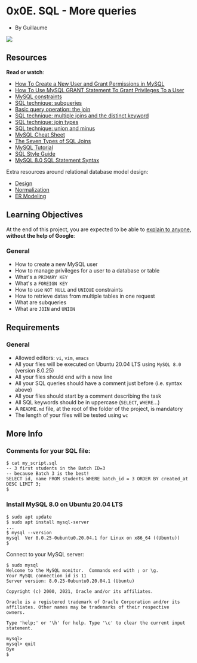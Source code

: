 0x0E. SQL - More queries
========================

-   By Guillaume

![](https://s3.amazonaws.com/intranet-projects-files/holbertonschool-higher-level_programming+/274/66988091.jpg)

Resources
---------

**Read or watch**:

-   [How To Create a New User and Grant Permissions in MySQL](https://alx-intranet.hbtn.io/rltoken/RniBKj48bnIN8xpXhGl1yA "How To Create a New User and Grant Permissions in MySQL")
-   [How To Use MySQL GRANT Statement To Grant Privileges To a User](https://alx-intranet.hbtn.io/rltoken/FIiEIvA6IN_hSKM5TvgyxQ "How To Use MySQL GRANT Statement To Grant Privileges To a User")
-   [MySQL constraints](https://alx-intranet.hbtn.io/rltoken/LrovGa6N-OE2ID_tpWZRaQ "MySQL constraints")
-   [SQL technique: subqueries](https://alx-intranet.hbtn.io/rltoken/kR71h5zjkPtx4kBoVf7q0g "SQL technique: subqueries")
-   [Basic query operation: the join](https://alx-intranet.hbtn.io/rltoken/rNMJeQ1jbNTCljbvCSjf6w "Basic query operation: the join")
-   [SQL technique: multiple joins and the distinct keyword](https://alx-intranet.hbtn.io/rltoken/HhZ6TJ1q5S0aR4lhfpKdOQ "SQL technique: multiple joins and the distinct keyword")
-   [SQL technique: join types](https://alx-intranet.hbtn.io/rltoken/T6FZUQdsMzr8hgNInBzudA "SQL technique: join types")
-   [SQL technique: union and minus](https://alx-intranet.hbtn.io/rltoken/Nd-sdM8QUpf0YKIlXzVv4w "SQL technique: union and minus")
-   [MySQL Cheat Sheet](https://alx-intranet.hbtn.io/rltoken/xP00kJWWi0SzvK-Lt8YdLQ "MySQL Cheat Sheet")
-   [The Seven Types of SQL Joins](https://alx-intranet.hbtn.io/rltoken/-plhBsra0N7BOuFoEg--zg "The Seven Types of SQL Joins")
-   [MySQL Tutorial](https://alx-intranet.hbtn.io/rltoken/I4Lws_eQrIrNTbkZvvk-oQ "MySQL Tutorial")
-   [SQL Style Guide](https://alx-intranet.hbtn.io/rltoken/051eAEP_rePBU7jeh879GA "SQL Style Guide")
-   [MySQL 8.0 SQL Statement Syntax](https://alx-intranet.hbtn.io/rltoken/YavbYiraYFr8oTukT_N6eQ "MySQL 8.0 SQL Statement Syntax")

Extra resources around relational database model design:

-   [Design](https://alx-intranet.hbtn.io/rltoken/EWLRPeqr5sQ9AqfoG_KXxw "Design")
-   [Normalization](https://alx-intranet.hbtn.io/rltoken/mqBhYoSYbhH5ZZrhDcY0kA "Normalization")
-   [ER Modeling](https://alx-intranet.hbtn.io/rltoken/R0exkJmf-2ddKjGfa8D0dA "ER Modeling")

Learning Objectives
-------------------

At the end of this project, you are expected to be able to [explain to anyone](https://alx-intranet.hbtn.io/rltoken/0qci3VdIVdKJXldEZ6zAjA "explain to anyone"), **without the help of Google**:

### General

-   How to create a new MySQL user
-   How to manage privileges for a user to a database or table
-   What's a `PRIMARY KEY`
-   What's a `FOREIGN KEY`
-   How to use `NOT NULL` and `UNIQUE` constraints
-   How to retrieve datas from multiple tables in one request
-   What are subqueries
-   What are `JOIN` and `UNION`

Requirements
------------

### General

-   Allowed editors: `vi`, `vim`, `emacs`
-   All your files will be executed on Ubuntu 20.04 LTS using `MySQL 8.0` (version 8.0.25)
-   All your files should end with a new line
-   All your SQL queries should have a comment just before (i.e. syntax above)
-   All your files should start by a comment describing the task
-   All SQL keywords should be in uppercase (`SELECT`, `WHERE`...)
-   A `README.md` file, at the root of the folder of the project, is mandatory
-   The length of your files will be tested using `wc`

More Info
---------

### Comments for your SQL file:

```
$ cat my_script.sql
-- 3 first students in the Batch ID=3
-- because Batch 3 is the best!
SELECT id, name FROM students WHERE batch_id = 3 ORDER BY created_at DESC LIMIT 3;
$

```

### Install MySQL 8.0 on Ubuntu 20.04 LTS

```
$ sudo apt update
$ sudo apt install mysql-server
...
$ mysql --version
mysql  Ver 8.0.25-0ubuntu0.20.04.1 for Linux on x86_64 ((Ubuntu))
$

```

Connect to your MySQL server:

```
$ sudo mysql
Welcome to the MySQL monitor.  Commands end with ; or \g.
Your MySQL connection id is 11
Server version: 8.0.25-0ubuntu0.20.04.1 (Ubuntu)

Copyright (c) 2000, 2021, Oracle and/or its affiliates.

Oracle is a registered trademark of Oracle Corporation and/or its
affiliates. Other names may be trademarks of their respective
owners.

Type 'help;' or '\h' for help. Type '\c' to clear the current input statement.

mysql>
mysql> quit
Bye
$
